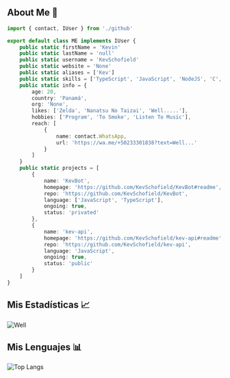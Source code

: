 ## About Me 🎋

```TypeScript
import { contact, IUser } from './github'

export default class ME implements IUser {
    public static firstName = 'Kevin'
    public static lastName = 'null'
    public static username = 'KevSchofield'
    public static website = 'None'
    public static aliases = ['Kev']
    public static skills = ['TypeScript', 'JavaScript', 'NodeJS', 'C', 'EJS', 'Express', 'NoSQL', 'CSS', 'HTML']
    public static info = {
        age: 20,
        country: 'Panamá',
        org: 'None',
        likes: ['Zelda', 'Nanatsu No Taizai', 'Well.....'],
        hobbies: ['Program', 'To Smoke', 'Listen To Music'],
        reach: [
            {
                name: contact.WhatsApp,
                url: 'https://wa.me/+50233301838?text=Well...'
            }
        ]
    }
    public static projects = [
        {
            name: 'KevBot',
            homepage: 'https://github.com/KevSchofield/KevBot#readme',
            repo: 'https://github.com/KevSchofield/KevBot',
            language: ['JavaScript', 'TypeScript'],
            ongoing: true,
            status: 'privated'
        },
        {
            name: 'kev-api',
            homepage: 'https://github.com/KevSchofield/kev-api#readme',
            repo: 'https://github.com/KevSchofield/kev-api',
            language: 'JavaScript',
            ongoing: true,
            status: 'public'
        }
    ]
}


```
## Mis Estadísticas 📈
![Well](https://github-readme-stats.vercel.app/api?username=KevSchofield&theme=dark&show_icons=true)
## Mis Lenguajes 📊
![Top Langs](https://github-readme-stats.vercel.app/api/top-langs/?username=KevSchofield&theme=dark)
